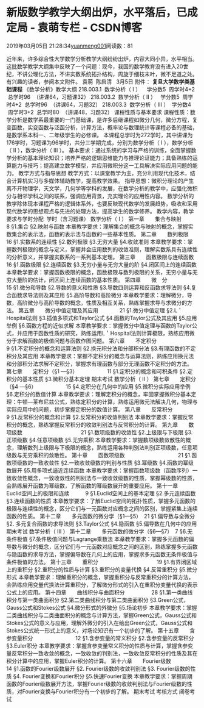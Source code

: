 
# 新版数学教学大纲出炉，水平落后，已成定局 - 袁萌专栏 - CSDN博客

2019年03月05日 21:28:34[yuanmeng001](https://me.csdn.net/yuanmeng001)阅读数：81


近年来，许多综合性大学数学分析教学大纲纷纷出炉，内容大同小异，水平相当。
这批数学教学大纲集中反映了一个问题：现今，我国的数学教育没有进入20世纪，不讲公理化方法，不讲实数系统拓扑结构，周旋于细枝末叶，微不足道之处。
有兴趣的读者，参阅本文附件。
袁萌  陈启清   3月5日
附件：
**复旦大学数学类基础课程**
《数学分析》教学大纲
218.003.1  数学分析（ I ）    学分数5  周学时4+2  总学时96  （讲课64，习题课32）
218.003.2  数学分析（ II ）   学分数5  周学时4+2  总学时96  （讲课64，习题32）
218.003.3  数学分析（ III ）  学分数4  周学时3+2  总学时80  （讲课48，习题32）
课程性质与基本要求
课程性质：数学分析是数学系最重要的一门基础课，是许多后继课程如微分几何，微分方程，复变函数，实变函数与泛函分析，计算方法，概率论与数理统计等课程必备的基础，是数学系本科一、二年级学生的必修课。
本课程总学时为272学时，其中讲课为176学时，习题课为96学时，共分三学期完成，分别为数学分析（ I ），数学分析（ II ），数学分析（ III ）。
基本要求：通过系统的学习与严格的训练，全面掌握数学分析的基本理论知识；培养严格的逻辑思维能力与推理论证能力；具备熟练的运算能力与技巧；提高建立数学模型，并应用微积分这一工具解决实际应用问题的能力。
教学方式与指导思想
教学方式：以课堂教学为主，充分利用现代化技术，结合计算机实习与多媒体辅助教学，提高教学效果。
指导思想：微积分理论的产生离不开物理学，天文学，几何学等学科的发展，在数学分析的教学中，应强化微积分与相邻学科之间的联系，强调应用背景，充实理论的应用性内容。
数学分析的教学除体现本课程严格的逻辑体系外，也要反映现代数学的发展趋势，吸收和采用现代数学的思想观点与先进的处理方法，提高学生的数学修养。
教学内容，教学要求与学时分配  学时（含习题课）
数学分析（ I ）
第一章　　集合与映射　　　　　　　8
§1.集合
§2.映射与函数
本章教学要求：理解集合的概念与映射的概念，掌握实数集合的表示法，函数的表示法与函数的一些基本性质。
第二章　　数列极限　　　　　　　　16
§1.实数系的连续性
§2.数列极限
§3.无穷大量
§4.收敛准则
本章教学要求：掌握数列极限的概念与定义，掌握并会应用数列的收敛准则，理解实数系具有连续性的分析意义，并掌握实数系的一系列基本定理。
第三章　　函数极限与连续函数　　　　　16
§1.函数极限
§2.连续函数
§3.无穷小量与无穷大量的阶
§4.闭区间上的连续函数
本章教学要求：掌握函数极限的概念，函数极限与数列极限的关系，无穷小量与无穷大量阶的估计，闭区间上连续函数的基本性质。
第四章　　微　分　　　　　　　　　　　15
§1.微分和导数
§2.导数的意义和性质
§3.导数四则运算和反函数求导法则
§4.复合函数求导法则及其应用
§5.高阶导数和高阶微分
本章教学要求：理解微分，导数，高阶微分与高阶导数的概念，性质及相互关系，熟练掌握求导与求微分的方法。
第五章　　微分中值定理及其应用　　　　21
§1.微分中值定理
§2.L＇Hospital法则
§3.插值多项式和Taylor公式
§4.函数的Taylor公式及其应用
§5.应用举例
§6.函数方程的近似求解
本章教学要求：掌握微分中值定理与函数的Taylor公式，并应用于函数性质的研究，熟练运用L＇Hospital法则计算极限，熟练应用微分于求解函数的极值问题与函数作图问题。
第六章　　不定积分　　　　　　　　　　9
§1.不定积分的概念和运算法则
§2.换元积分法和分部积分法
§3.有理函数的不定积分及其应用
本章教学要求：掌握不定积分的概念与运算法则，熟练应用换元法和分部积分法求解不定积分，掌握求有理函数与部分无理函数不定积分的方法。
第七章　　定积分（§1 —§3）　　　　　　11
§1.定积分的概念和可积条件
§2.定积分的基本性质
§3.微积分基本定理
期末考试
数学分析（ II ）
第七章　　定积分（§4 —§6）　　　　　　15
§4.定积分在几何中的应用
§5.微积分实际应用举例
§6.定积分的数值计算
本章教学要求：理解定积分的概念，牢固掌握微积分基本定理：牛顿—莱布尼兹公式，熟练定积分的计算，熟练运用微元法解决几何，物理与实际应用中的问题，初步掌握定积分的数值计算。
第八章　　反常积分　　　　　　　　　　　9
§1.反常积分的概念和计算
§2.反常积分的收敛判别法
本章教学要求：掌握反常积分的概念，熟练掌握反常积分的收敛判别法与反常积分的计算。
第九章　　数项级数　　　　　　　　　　　21
§1.数项级数的收敛性
§2.上级限与下极限
§3.正项级数
§4.任意项级数
§5.无穷乘积
本章教学要求：掌握数项级数敛散性的概念，理解数列上级限与下极限的概念，熟练运用各种判别法判别正项级数，任意项级数与无穷乘积的敛散性。
第十章　　函数项级数　　　　　　　　　　21
§1.函数项级数的一致收敛性
§2.一致收敛级数的判别与性质
§3.幂级数
§4.函数的幂级数展开
§5.用多项式逼近连续函数
本章教学要求：掌握函数项级数（函数序列）一致收敛性概念，一致收敛性的判别法与一致收敛级数的性质，掌握幂级数的性质，会熟练展开函数为幂级数，了解函数的幂级数展开的重要应用。
第十一章　　Euclid空间上的极限和连续　　　9
§1.Euclid空间上的基本定理
§2.多元连续函数
§3.连续函数的性质
本章教学要求：了解Euclid空间的拓扑性质，掌握多元函数的极限与连续性的概念，区分它们与一元函数对应概念之间的区别，掌握紧集上连续函数的性质。
第十二章　　多元函数的微分学（§1—§5）　21
§1.偏导数与全微分
§2. 多元复合函数的求导法则
§3.Taylor公式
§4.隐函数
§5.偏导数在几何中的应用
期末考试
数学分析（ III ）
第十二章　　多元函数的微分学（§6—§7）　7
§6.无条件极值
§7.条件极值问题与Lagrange乘数法
本章教学要求：掌握多元函数的偏导数与微分的概念，区分它们与一元函数对应概念之间的区别，熟练掌握多元函数与隐函数的求导方法，掌握偏导数在几何上的应用，掌握求多元函数无条件极值与条件极值的方法。
第十三章　　重积分　　　　　　　　　　　19
§1.有界闭区域上的重积分
§2.重积分的性质与计算
§3.重积分的变量代换
§4.反常重积分
§5.微分形式
本章教学要求：理解重积分的概念，掌握重积分与反常重积分的计算方法，会熟练应用变量代换法计算重积分，了解微分形式的引入在重积分变量代换的表示公式上的应用。
第十四章　　曲线积分与曲面积分　　　　　28
§1.第一类曲线积分与第一类曲面积分
§2.第二类曲线积分与第二类曲面积分
§3.Green公式，Gauss公式和Stokes公式
§4.微分形式的外微分
§5.场论初步
本章教学要求：掌握二类曲线积分与二类曲面积分的概念与计算方法，掌握Green公式，Gauss公式和Stokes公式的意义与应用，理解外微分的引入在给出Green公式，Gauss公式和Stokes公式统一形式上的意义，对场论知识有一个初步的了解。
第十五章　　含参变量积分　　　　　　　　12
§1.含参变量的常义积分
§2.含参变量的反常积分
§3.Euler积分
本章教学要求：掌握含参变量常义积分的性质与计算，掌握含参变量反常积分一致收敛的概念，一致收敛的判别法，一致收敛反常积分的性质及其在积分计算中的应用，掌握Euler积分的计算。
第十六章　　Fourier级数　　　　　　　　　14
§1.函数的Fourier级数展开
§2. Fourier级数的收敛判别法
§3. Fourier级数的性质
§4. Fourier变换和Fourier积分
§5.快速Fourier变换
本章教学要求：掌握周期函数的Fourier级数展开方法，掌握Fourier级数的收敛判别法与Fourier级数的性质，对Fourier变换与Fourier积分有一个初步的了解。
期末考试
考核方式
闭卷考试

